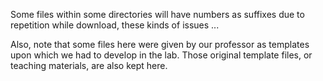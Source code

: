 Some files within some directories will have numbers as suffixes due to repetition while download, these kinds of issues ... 

Also, note that some files here were given by our professor as templates upon which we had to develop in the lab. Those original template files, or teaching materials, are also kept here.
